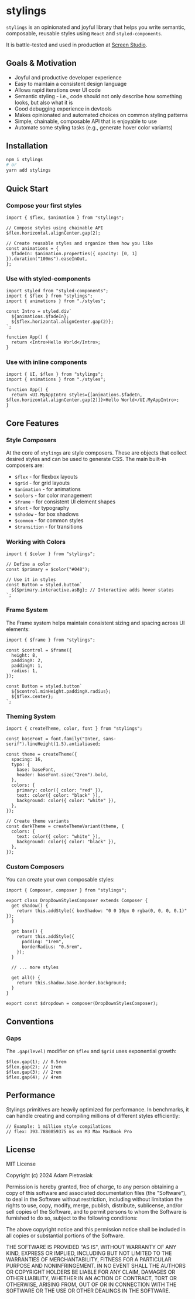 # stylings

`stylings` is an opinionated and joyful library that helps you write semantic, composable, reusable styles using `React` and `styled-components`.

It is battle-tested and used in production at [Screen Studio](https://screen.studio).

## Goals & Motivation

- Joyful and productive developer experience
- Easy to maintain a consistent design language
- Allows rapid iterations over UI code
- Semantic styling - i.e., code should not only describe how something looks, but also what it is
- Good debugging experience in devtools
- Makes opinionated and automated choices on common styling patterns
- Simple, chainable, composable API that is enjoyable to use
- Automate some styling tasks (e.g., generate hover color variants)

## Installation

```sh
npm i stylings
# or
yarn add stylings
```

## Quick Start

### Compose your first styles

```tsx
import { $flex, $animation } from "stylings";

// Compose styles using chainable API
$flex.horizontal.alignCenter.gap(2);

// Create reusable styles and organize them how you like
const animations = {
  $fadeIn: $animation.properties({ opacity: [0, 1] }).duration("100ms").easeInOut,
};
```

### Use with styled-components

```tsx
import styled from "styled-components";
import { $flex } from "stylings";
import { animations } from "./styles";

const Intro = styled.div`
  ${animations.$fadeIn};
  ${$flex.horizontal.alignCenter.gap(2)};
`;

function App() {
  return <Intro>Hello World</Intro>;
}
```

### Use with inline components

```tsx
import { UI, $flex } from "stylings";
import { animations } from "./styles";

function App() {
  return <UI.MyAppIntro styles={[animations.$fadeIn, $flex.horizontal.alignCenter.gap(2)]}>Hello World</UI.MyAppIntro>;
}
```

## Core Features

### Style Composers

At the core of `stylings` are style composers. These are objects that collect desired styles and can be used to generate CSS. The main built-in composers are:

- `$flex` - for flexbox layouts
- `$grid` - for grid layouts
- `$animation` - for animations
- `$colors` - for color management
- `$frame` - for consistent UI element shapes
- `$font` - for typography
- `$shadow` - for box shadows
- `$common` - for common styles
- `$transition` - for transitions

### Working with Colors

```tsx
import { $color } from "stylings";

// Define a color
const $primary = $color("#048");

// Use it in styles
const Button = styled.button`
  ${$primary.interactive.asBg}; // Interactive adds hover states
`;
```

### Frame System

The Frame system helps maintain consistent sizing and spacing across UI elements:

```tsx
import { $frame } from "stylings";

const $control = $frame({
  height: 8,
  paddingX: 2,
  paddingY: 1,
  radius: 1,
});

const Button = styled.button`
  ${$control.minHeight.paddingX.radius};
  ${$flex.center};
`;
```

### Theming System

```tsx
import { createTheme, color, font } from "stylings";

const baseFont = font.family("Inter, sans-serif").lineHeight(1.5).antialiased;

const theme = createTheme({
  spacing: 16,
  typo: {
    base: baseFont,
    header: baseFont.size("2rem").bold,
  },
  colors: {
    primary: color({ color: "red" }),
    text: color({ color: "black" }),
    background: color({ color: "white" }),
  },
});

// Create theme variants
const darkTheme = createThemeVariant(theme, {
  colors: {
    text: color({ color: "white" }),
    background: color({ color: "black" }),
  },
});
```

### Custom Composers

You can create your own composable styles:

```tsx
import { Composer, composer } from "stylings";

export class DropDownStylesComposer extends Composer {
  get shadow() {
    return this.addStyle({ boxShadow: "0 0 10px 0 rgba(0, 0, 0, 0.1)" });
  }

  get base() {
    return this.addStyle({
      padding: "1rem",
      borderRadius: "0.5rem",
    });
  }

  // ... more styles

  get all() {
    return this.shadow.base.border.background;
  }
}

export const $dropdown = composer(DropDownStylesComposer);
```

## Conventions

### Gaps

The `.gap(level)` modifier on `$flex` and `$grid` uses exponential growth:

```tsx
$flex.gap(1); // 0.5rem
$flex.gap(2); // 1rem
$flex.gap(3); // 2rem
$flex.gap(4); // 4rem
```

## Performance

Stylings primitives are heavily optimized for performance. In benchmarks, it can handle creating and compiling millions of different styles efficiently:

```tsx
// Example: 1 million style compilations
// flex: 393.7880859375 ms on M3 Max MacBook Pro
```

## License

MIT License

Copyright (c) 2024 Adam Pietrasiak

Permission is hereby granted, free of charge, to any person obtaining a copy
of this software and associated documentation files (the "Software"), to deal
in the Software without restriction, including without limitation the rights
to use, copy, modify, merge, publish, distribute, sublicense, and/or sell
copies of the Software, and to permit persons to whom the Software is
furnished to do so, subject to the following conditions:

The above copyright notice and this permission notice shall be included in all
copies or substantial portions of the Software.

THE SOFTWARE IS PROVIDED "AS IS", WITHOUT WARRANTY OF ANY KIND, EXPRESS OR
IMPLIED, INCLUDING BUT NOT LIMITED TO THE WARRANTIES OF MERCHANTABILITY,
FITNESS FOR A PARTICULAR PURPOSE AND NONINFRINGEMENT. IN NO EVENT SHALL THE
AUTHORS OR COPYRIGHT HOLDERS BE LIABLE FOR ANY CLAIM, DAMAGES OR OTHER
LIABILITY, WHETHER IN AN ACTION OF CONTRACT, TORT OR OTHERWISE, ARISING FROM,
OUT OF OR IN CONNECTION WITH THE SOFTWARE OR THE USE OR OTHER DEALINGS IN THE
SOFTWARE.
